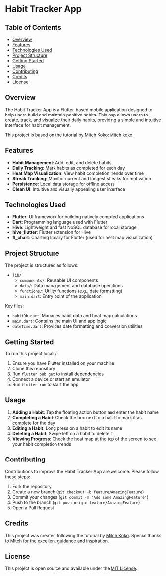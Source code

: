 # Habit Tracker App

## Table of Contents
- [Overview](#overview)
- [Features](#features)
- [Technologies Used](#technologies-used)
- [Project Structure](#project-structure)
- [Getting Started](#getting-started)
- [Usage](#usage)
- [Contributing](#contributing)
- [Credits](#credits)
- [License](#license)

## Overview

The Habit Tracker App is a Flutter-based mobile application designed to help users build and maintain positive habits. This app allows users to create, track, and visualize their daily habits, providing a simple and intuitive interface for habit management.

This project is based on the tutorial by Mitch Koko: [Mitch koko](https://www.youtube.com/watch?v=2VKpq4h3Sdw)

## Features

- **Habit Management**: Add, edit, and delete habits
- **Daily Tracking**: Mark habits as completed for each day
- **Heat Map Visualization**: View habit completion trends over time
- **Streak Tracking**: Monitor current and longest streaks for motivation
- **Persistence**: Local data storage for offline access
- **Clean UI**: Intuitive and visually appealing user interface

## Technologies Used

- **Flutter**: UI framework for building natively compiled applications
- **Dart**: Programming language used with Flutter
- **Hive**: Lightweight and fast NoSQL database for local storage
- **hive_flutter**: Flutter extension for Hive
- **fl_chart**: Charting library for Flutter (used for heat map visualization)

## Project Structure

The project is structured as follows:

- `lib/`
  - `components/`: Reusable UI components
  - `data/`: Data management and database operations
  - `functions/`: Utility functions (e.g., date formatting)
  - `main.dart`: Entry point of the application

Key files:

- `habitDb.dart`: Manages habit data and heat map calculations
- `main.dart`: Contains the main UI and app logic
- `dateTime.dart`: Provides date formatting and conversion utilities

## Getting Started

To run this project locally:

1. Ensure you have Flutter installed on your machine
2. Clone this repository
3. Run `flutter pub get` to install dependencies
4. Connect a device or start an emulator
5. Run `flutter run` to start the app

## Usage

1. **Adding a Habit**: Tap the floating action button and enter the habit name
2. **Completing a Habit**: Check the box next to a habit to mark it as complete for the day
3. **Editing a Habit**: Long press on a habit to edit its name
4. **Deleting a Habit**: Swipe left on a habit to delete it
5. **Viewing Progress**: Check the heat map at the top of the screen to see your habit completion trends

## Contributing

Contributions to improve the Habit Tracker App are welcome. Please follow these steps:

1. Fork the repository
2. Create a new branch (`git checkout -b feature/AmazingFeature`)
3. Commit your changes (`git commit -m 'Add some AmazingFeature'`)
4. Push to the branch (`git push origin feature/AmazingFeature`)
5. Open a Pull Request

## Credits

This project was created following the tutorial by [Mitch Koko](https://www.youtube.com/watch?v=2VKpq4h3Sdw). Special thanks to Mitch for the excellent guidance and inspiration.

## License

This project is open source and available under the [MIT License](LICENSE).

